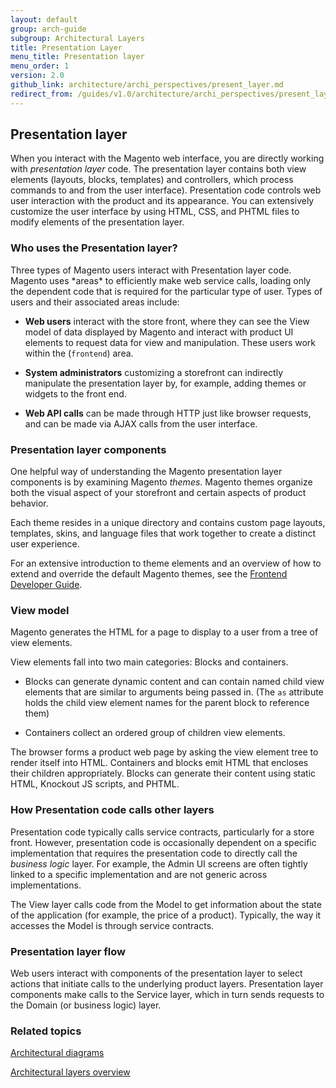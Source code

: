 ```yaml
---
layout: default
group: arch-guide
subgroup: Architectural Layers
title: Presentation Layer
menu_title: Presentation layer
menu_order: 1
version: 2.0
github_link: architecture/archi_perspectives/present_layer.md
redirect_from: /guides/v1.0/architecture/archi_perspectives/present_layer.html
---
```





<h2> Presentation layer</h2>
When you interact with the Magento web interface, you are directly working with <i>presentation layer</i> code. The presentation layer contains both view elements (layouts, blocks, templates) and controllers, which process commands to and from the user interface). Presentation code controls web user interaction with the product and its appearance. You can extensively customize the user interface by using HTML, CSS, and PHTML files to modify elements of the presentation layer.




<h3>Who uses the Presentation layer?</h3>
Three types of Magento users interact with Presentation layer code. Magento uses *areas* to efficiently make web service calls, loading only the dependent code that is required for the particular type of user. Types of users and their associated areas include:

* <b>Web users</b> interact with the store front, where they can see the View model of data displayed by Magento and interact with product UI elements to request data for view and manipulation. These users work within the (`frontend`) area.

* <b>System administrators</b> customizing a storefront can indirectly manipulate the presentation layer by, for example, adding themes or widgets to the front end.

* <b>Web API calls</b> can be made through HTTP just like browser requests, and can be made via AJAX calls from the user interface.




<h3>Presentation layer components</h3>

One helpful way of understanding the Magento presentation layer components is by examining Magento <i>themes</i>. Magento themes organize both the visual aspect of your storefront and certain aspects of product behavior.

Each theme resides in a unique directory and contains custom page layouts, templates, skins, and language files that work together to create a distinct user experience.

For an extensive introduction to theme elements and an overview of how to extend and override the default Magento themes, see the <a href="{{page.baseurl}}frontend-dev-guide/bk-frontend-dev-guide.html">Frontend Developer Guide</a>.



<h3>View model</h3>

Magento generates the HTML for a page to display to a user from a tree of view elements.

View elements fall into two main categories: Blocks and containers.


* Blocks can generate dynamic content and can contain named child view elements that are similar to arguments being passed in. (The `as` attribute holds the child view element names for the parent block to reference them)

* Containers collect an ordered group of children view elements.


The browser forms a product web page by asking the view element tree to render itself into HTML. Containers and blocks emit HTML that encloses their children appropriately. Blocks can generate their content using static HTML, Knockout JS scripts, and PHTML.


<h3>How Presentation code calls other layers</h3>
Presentation code typically calls service contracts, particularly for a store front. However, presentation code is occasionally dependent on a specific implementation that requires the presentation code to directly call the <i>business logic</i> layer. For example, the Admin UI screens are often tightly linked to a specific implementation and are not generic across implementations.

The View layer calls code from the Model to get information about the state of the application (for example, the price of a product). Typically, the way it accesses the Model is through service contracts.

<h3>Presentation layer flow</h3>
Web users interact with components of the presentation layer to select actions that initiate calls to the underlying product layers. Presentation layer components make calls to the Service layer, which in turn sends requests to the Domain (or business logic) layer.



<h3 id="related">Related topics</h3>
<a href="{{page.baseurl}}architecture/archi_perspectives/arch_diagrams.html">Architectural diagrams</a>

<a href="{{page.baseurl}}architecture/archi_perspectives/ALayers_intro.html">Architectural layers overview</a>
